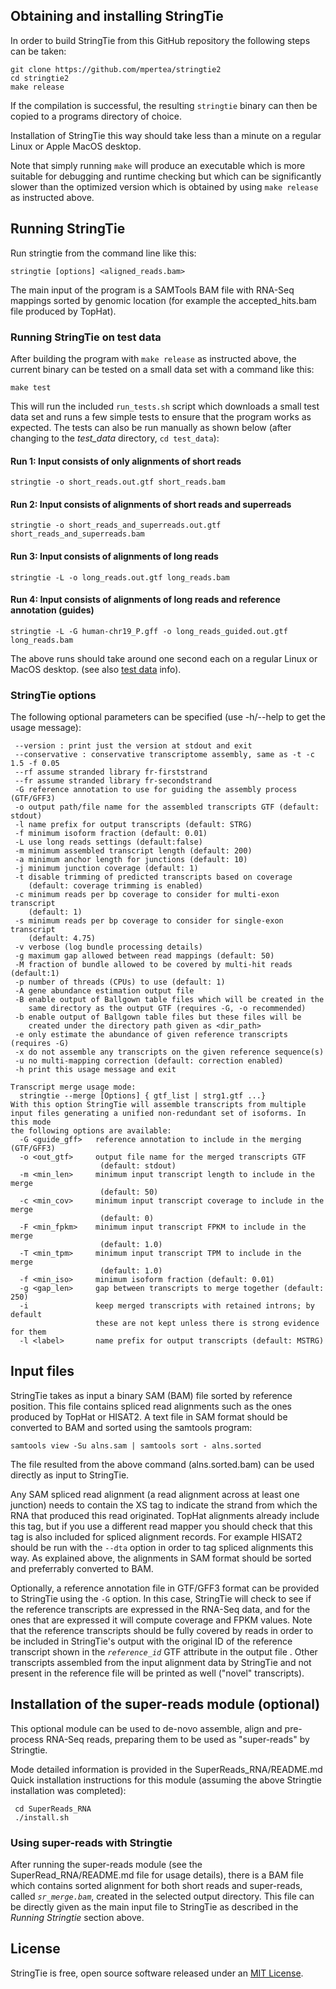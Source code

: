 ## Obtaining and installing StringTie

In order to build StringTie from this GitHub repository
the following steps can be taken:
 
```
git clone https://github.com/mpertea/stringtie2
cd stringtie2
make release
```

If the compilation is successful, the resulting `stringtie` binary can then be copied to 
a programs directory of choice.

Installation of StringTie this way should take less than a minute on a regular Linux or Apple MacOS 
desktop.

Note that simply running `make` will produce an executable which is more suitable for debugging 
and runtime checking but which can be significantly slower than the optimized version which 
is obtained by using `make release` as instructed above.

## Running StringTie

Run stringtie from the command line like this:
```
stringtie [options] <aligned_reads.bam>
```
The main input of the program is a SAMTools BAM file with RNA-Seq mappings
sorted by genomic location (for example the accepted_hits.bam file produced
by TopHat).

### Running StringTie on test data
After building the program with `make release` as instructed above, the current binary
can be tested on a small data set with a command like this:
```
make test
```
This will run the included `run_tests.sh` script which downloads a small test data set 
and runs a few simple tests to ensure that the program works as expected. 
The tests can also be run manually as shown below (after changing to the _test_data_ directory, `cd test_data`):

#### Run 1: Input consists of only alignments of short reads
```
stringtie -o short_reads.out.gtf short_reads.bam
```

#### Run 2: Input consists of alignments of short reads and superreads
```
stringtie -o short_reads_and_superreads.out.gtf short_reads_and_superreads.bam
```
    
#### Run 3: Input consists of alignments of long reads
```
stringtie -L -o long_reads.out.gtf long_reads.bam
```
    
#### Run 4: Input consists of alignments of long reads and reference annotation (guides)
```
stringtie -L -G human-chr19_P.gff -o long_reads_guided.out.gtf long_reads.bam
```

The above runs should take around one second each on a regular Linux or MacOS desktop. 
(see also <a href="https://github.com/mpertea/stringtie2/blob/master/test_data/README.md">test data</a> info).

### StringTie options

The following optional parameters can be specified (use -h/--help to get the
usage message):
```
 --version : print just the version at stdout and exit
 --conservative : conservative transcriptome assembly, same as -t -c 1.5 -f 0.05
 --rf assume stranded library fr-firststrand
 --fr assume stranded library fr-secondstrand
 -G reference annotation to use for guiding the assembly process (GTF/GFF3)
 -o output path/file name for the assembled transcripts GTF (default: stdout)
 -l name prefix for output transcripts (default: STRG)
 -f minimum isoform fraction (default: 0.01)
 -L use long reads settings (default:false)
 -m minimum assembled transcript length (default: 200)
 -a minimum anchor length for junctions (default: 10)
 -j minimum junction coverage (default: 1)
 -t disable trimming of predicted transcripts based on coverage
    (default: coverage trimming is enabled)
 -c minimum reads per bp coverage to consider for multi-exon transcript
    (default: 1)
 -s minimum reads per bp coverage to consider for single-exon transcript
    (default: 4.75)
 -v verbose (log bundle processing details)
 -g maximum gap allowed between read mappings (default: 50)
 -M fraction of bundle allowed to be covered by multi-hit reads (default:1)
 -p number of threads (CPUs) to use (default: 1)
 -A gene abundance estimation output file
 -B enable output of Ballgown table files which will be created in the
    same directory as the output GTF (requires -G, -o recommended)
 -b enable output of Ballgown table files but these files will be 
    created under the directory path given as <dir_path>
 -e only estimate the abundance of given reference transcripts (requires -G)
 -x do not assemble any transcripts on the given reference sequence(s)
 -u no multi-mapping correction (default: correction enabled)
 -h print this usage message and exit

Transcript merge usage mode: 
  stringtie --merge [Options] { gtf_list | strg1.gtf ...}
With this option StringTie will assemble transcripts from multiple
input files generating a unified non-redundant set of isoforms. In this mode
the following options are available:
  -G <guide_gff>   reference annotation to include in the merging (GTF/GFF3)
  -o <out_gtf>     output file name for the merged transcripts GTF
                    (default: stdout)
  -m <min_len>     minimum input transcript length to include in the merge
                    (default: 50)
  -c <min_cov>     minimum input transcript coverage to include in the merge
                    (default: 0)
  -F <min_fpkm>    minimum input transcript FPKM to include in the merge
                    (default: 1.0)
  -T <min_tpm>     minimum input transcript TPM to include in the merge
                    (default: 1.0)
  -f <min_iso>     minimum isoform fraction (default: 0.01)
  -g <gap_len>     gap between transcripts to merge together (default: 250)
  -i               keep merged transcripts with retained introns; by default
                   these are not kept unless there is strong evidence for them
  -l <label>       name prefix for output transcripts (default: MSTRG)
```

## Input files

StringTie takes as input a binary SAM (BAM) file sorted by reference position. 
This file contains spliced read alignments such as the ones produced by TopHat or HISAT2.
A text file in SAM format should be converted to BAM and sorted using the 
samtools program:
```
samtools view -Su alns.sam | samtools sort - alns.sorted
```
The file resulted from the above command (alns.sorted.bam) can be used 
directly as input to StringTie. 

Any SAM spliced read alignment (a read alignment across at least one junction)
needs to contain the XS tag to indicate the strand from which the RNA that produced
this read originated. TopHat alignments already include this tag, but if you use
a different read mapper you should check that this tag is also included for spliced alignment
records. For example HISAT2 should be run with the `--dta` option in order to tag spliced 
alignments this way. As explained above, the alignments in SAM format should be sorted and
preferrably converted to BAM.

Optionally, a reference annotation file in GTF/GFF3 format can be provided to StringTie 
using the `-G` option. In this case, StringTie will check to see if the reference transcripts 
are expressed in the RNA-Seq data, and for the ones that are expressed it will compute coverage
and FPKM values.
Note that the reference transcripts should be fully covered by reads in order to be included
in StringTie's output with the original ID of the reference transcript shown in the 
_`reference_id`_ GTF attribute in the output file . Other transcripts assembled from 
the input alignment data by StringTie and not present in the reference file will be 
printed as well ("novel" transcripts).

## Installation of the super-reads module (optional)

This optional module can be used to de-novo assemble, align and pre-process
RNA-Seq reads, preparing them to be used as "super-reads" by Stringtie.

Mode detailed information is provided in the SuperReads_RNA/README.md 
Quick installation instructions for this module (assuming the above Stringtie installation 
was completed):

```
 cd SuperReads_RNA
 ./install.sh
```

### Using super-reads with Stringtie

After running the super-reads module (see the SuperRead_RNA/README.md file for usage details), there 
is a BAM file which contains sorted alignment for both short reads and super-reads, called *`sr_merge.bam`*, 
created in the selected output directory. This file can be directly given as the main input file
to StringTie as described in the _Running Stringtie_ section above.


## License
StringTie is free, open source software released under an <a href="https://opensource.org/licenses/MIT">MIT License</a>.
